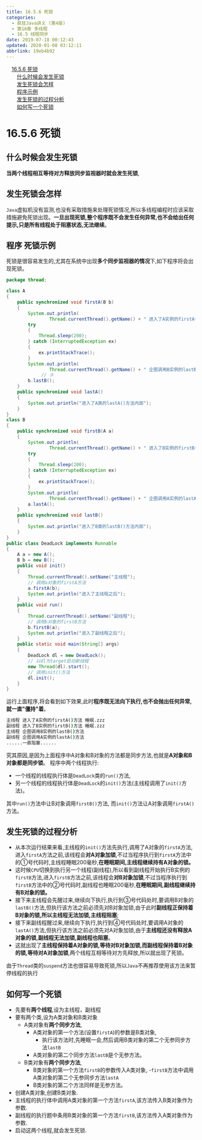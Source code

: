 ```yaml
---
title: 16.5.6 死锁
categories: 
  - 疯狂Java讲义 (第4版)
  - 第16章 多线程
  - 16.5 线程同步
date: 2019-07-18 00:12:43
updated: 2020-01-08 03:12:11
abbrlink: 19eb4b92
---
```

<div id='my_toc'><a href="/JavaReadingNotes/19eb4b92/#16-5-6-死锁" class="header_1">16.5.6 死锁</a>&nbsp;<br><a href="/JavaReadingNotes/19eb4b92/#什么时候会发生死锁" class="header_2">什么时候会发生死锁</a>&nbsp;<br><a href="/JavaReadingNotes/19eb4b92/#发生死锁会怎样" class="header_2">发生死锁会怎样</a>&nbsp;<br><a href="/JavaReadingNotes/19eb4b92/#程序示例" class="header_2">程序示例</a>&nbsp;<br><a href="/JavaReadingNotes/19eb4b92/#发生死锁的过程分析" class="header_2">发生死锁的过程分析</a>&nbsp;<br><a href="/JavaReadingNotes/19eb4b92/#如何写一个死锁" class="header_2">如何写一个死锁</a>&nbsp;<br></div>
<style>.header_1{margin-left: 1em;}.header_2{margin-left: 2em;}.header_3{margin-left: 3em;}.header_4{margin-left: 4em;}.header_5{margin-left: 5em;}.header_6{margin-left: 6em;}</style>
<!--more-->
<script>if (navigator.platform.search('arm')==-1){document.getElementById('my_toc').style.display = 'none';}var e,p = document.getElementsByTagName('p');while (p.length>0) {e = p[0];e.parentElement.removeChild(e);}</script>

<!--end-->
<!--SSTStart-->
# 16.5.6 死锁
## 什么时候会发生死锁
**当两个线程相互等待对方释放同步监视器时就会发生死锁**,
## 发生死锁会怎样
`Java`虚拟机没有监测,也没有采取措施来处理死锁情况,所以多线程编程时应该采取措施避免死锁出现。**一旦出现死锁,整个程序既不会发生任何异常,也不会给出任何提示,只是所有线程处于阻塞状态,无法继续**。
## 程序 死锁示例
死锁是很容易发生的,尤其在系统中出现**多个同步监视器的情况**下,如下程序将会出现死锁。
```java
package thread;

class A
{
    public synchronized void firstA(B b)
    {
        System.out.println(
                Thread.currentThread().getName() + " 进入了A实例的firstA()方法 睡眠.zzz"); // ①
        try
        {
            Thread.sleep(200);
        } catch (InterruptedException ex)
        {
            ex.printStackTrace();
        }
        System.out.println(
                Thread.currentThread().getName() + " 企图调用B实例的lastB()方法"); 
             // ③
        b.lastB();
    }
    public synchronized void lastA()
    {
        System.out.println("进入了A类的lastA()方法内部");
    }
}
class B
{
    public synchronized void firstB(A a)
    {
        System.out.println(
                Thread.currentThread().getName() + " 进入了B实例的firstB()方法 睡眠.zzz"); // ②
        try
        {
            Thread.sleep(200);
        } catch (InterruptedException ex)
        {
            ex.printStackTrace();
        }
        System.out.println(
                Thread.currentThread().getName() + " 企图调用A实例的lastA()方法"); // ④
        a.lastA();
    }
    public synchronized void lastB()
    {
        System.out.println("进入了B类的lastB()方法内部");
    }
}
public class DeadLock implements Runnable
{
    A a = new A();
    B b = new B();
    public void init()
    {
        Thread.currentThread().setName("主线程");
        // 调用a对象的firstA方法
        a.firstA(b);
        System.out.println("进入了主线程之后");
    }
    public void run()
    {
        Thread.currentThread().setName("副线程");
        // 调用b对象的firstB方法
        b.firstB(a);
        System.out.println("进入了副线程之后");
    }
    public static void main(String[] args)
    {
        DeadLock dl = new DeadLock();
        // 以dl为target启动新线程
        new Thread(dl).start();
        // 调用init()方法
        dl.init();
    }
}
```
运行上面程序,将会看到如下效果,此时**程序既无法向下执行,也不会抛出任何异常,就一直"僵持"着**。
```cmd
主线程 进入了A实例的firstA()方法 睡眠.zzz
副线程 进入了B实例的firstB()方法 睡眠.zzz
主线程 企图调用B实例的lastB()方法
副线程 企图调用A实例的lastA()方法
......一直阻塞......
```
究其原因,是因为上面程序中A对象和B对象的方法都是同步方法,也就是**A对象和B对象都是同步锁**。
程序中两个线程执行:
- 一个线程的线程执行体是`DeadLock`类的`run()`方法,
- 另一个线程的线程执行体是`DeadLock`的`init()`方法(主线程调用了`init()`方法)。

其中`run()`方法中让B对象调用`firstB()`方法,
而`init()`方法让A对象调用`firstA()`方法。

## 发生死锁的过程分析
- 从本次运行结果来看,主线程的`init()`方法先执行,调用了A对象的`firstA`方法,进入`firstA`方法之前,该线程会**对A对象加锁**,不过当程序执行到`firstA`方法中的①号代码时,主线程睡眠200毫秒,**在睡眠期间,主线程继续持有A对象的锁。**
- 这时候`CPU`切换到执行另一个线程(副线程),所以看到副线程开始执行B实例的`firstB`方法,进入`firstB`方法之前,该线程会**对B对象加锁**,不过当程序执行到`firstB`方法中的②号代码时,副线程也睡眠200毫秒,**在睡眠期间,副线程继续持有B对象的锁。**
- 接下来主线程会先醒过来,继续向下执行,执行到③号代码处时,要调用B对象的`lastB()`方法,但执行该方法之前必须先对B对象加锁,由于此时**副线程正保持着B对象的锁,所以主线程无法加锁,主线程阻塞**;
- 接下来副线程醒过来,继续向下执行,执行到④号代码处时,要调用A对象的`lastA()`方法,但执行该方法之前必须先对A对象加锁,由于**主线程还没有释放A对象的锁,副线程无法加锁,副线程也阻塞**。
- 这就出现了**主线程保持着A对象的锁,等待对B对象加锁,而副线程保持着B对象的锁,等待对A对象加锁**,两个线程互相等待对方先释放,所以就出现了死锁。

由于`Thread`类的`suspend`方法也很容易导致死锁,所以`Java`不再推荐使用该方法来暂停线程的执行
## 如何写一个死锁
- 先要有**两个线程**,设为主线程，副线程
- 要有两个类,设为A类对象和B类对象
    - A类对象有**两个同步方法**,
        - A类对象的第一个方法(设置`firstA`)的参数是B类对象,
          - 执行该方法时,先睡眠一会,然后调用B类对象的第二个无参同步方法`lastB`
        - A类对象的第二个同步方法`lastB`是个无参方法。
    - B类对象有**两个同步方法**,
      - B类对象的第一个方法`firstB`的参数传入A类对象,
        -`firstB`方法中调用A类对象的第二个无参同步方法`lastA`
      - B类对象的第二个方法同样是无参方法。
- 创建A类对象,创建B类对象.
- 主线程的执行体中调用A类对象的第一个方法`firstA`,该方法传入B类对象作为参数.
- 副线程的执行题中条用B类对象的第一个方法`firstB`,该方法传入A类对象作为参数.
- 启动这两个线程,就会发生死锁.
<!--SSTStop-->